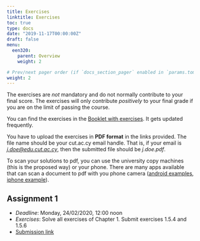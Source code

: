 ```yaml
---
title: Exercises
linktitle: Exercises
toc: true
type: docs
date: "2019-11-17T00:00:00Z"
draft: false
menu:
  een320:
    parent: Overview
    weight: 2

# Prev/next pager order (if `docs_section_pager` enabled in `params.toml`)
weight: 2
---
```


The exercises are *not* mandatory and do not normally contribute to your final score. The exercises will only contribute *positively* to your final grade if you are on the limit of passing the course.

You can find the exercises in the [Booklet with exercises](https://www.dropbox.com/s/jl795f2ozcf90pb/all_exercises.pdf?dl=0). It gets updated frequently.

You have to upload the exercises in **PDF format** in the links provided. The file name should be your cut.ac.cy email handle. That is, if your email is *j.doe@edu.cut.ac.cy*, then the submitted file should be *j.doe.pdf*.

To scan your solutions to pdf, you can use the university copy machines (this is the proposed way) or your phone. There are many apps available that can scan a document to pdf with you phone camera ([android examples](https://fossbytes.com/best-android-scanner-apps/), [iphone example](https://apps.apple.com/cy/app/camscanner-pdf-scanner-app/id388627783)). 

## Assignment 1

- *Deadline*: Monday, 24/02/2020, 12:00 noon
- *Exercises*: Solve all exercises of Chapter 1. Submit exercises 1.5.4 and 1.5.6
- [Submission link](https://www.dropbox.com/request/1PcandsoynyAhOxPeasT)
